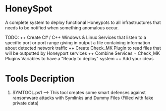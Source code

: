 # HoneySpot
A complete system to deploy functional Honeypots to all infrastructures that needs to be notified when something anomalous occur.

TODO:
++ Create C# / C++ Windows & Linux Services that listen to a specific port or port range giving in output a file containing information about detected network traffic
++ Create Check_MK Plugin to read files that will be outputted by Honeyport services
++ Combine Services + Check_MK Plugins Variables to have a "Ready to deploy" system
++ Add your ideas

# Tools Decription
1) SYMTOOL.ps1 --> This tool creates some smart defenses against ransomware attacks with Symlinks and Dummy Files (Filled with fake private data)
